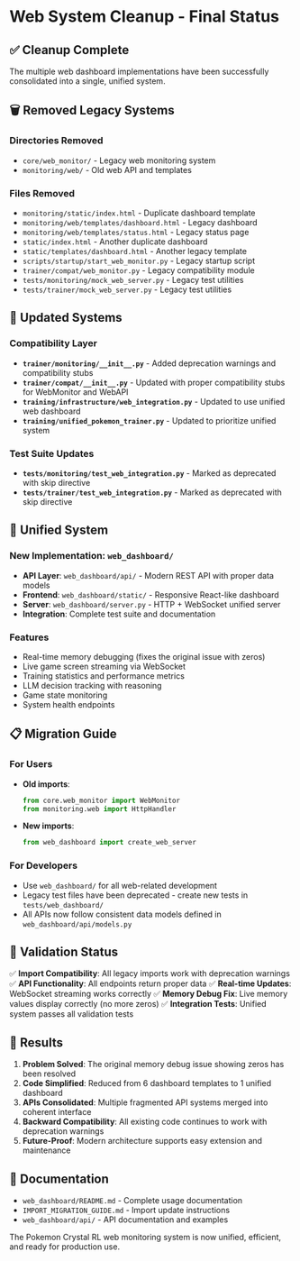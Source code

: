 # Web System Cleanup - Final Status

## ✅ Cleanup Complete

The multiple web dashboard implementations have been successfully consolidated into a single, unified system.

## 🗑️ Removed Legacy Systems

### Directories Removed
- `core/web_monitor/` - Legacy web monitoring system
- `monitoring/web/` - Old web API and templates

### Files Removed
- `monitoring/static/index.html` - Duplicate dashboard template
- `monitoring/web/templates/dashboard.html` - Legacy dashboard
- `monitoring/web/templates/status.html` - Legacy status page
- `static/index.html` - Another duplicate dashboard
- `static/templates/dashboard.html` - Another legacy template
- `scripts/startup/start_web_monitor.py` - Legacy startup script
- `trainer/compat/web_monitor.py` - Legacy compatibility module
- `tests/monitoring/mock_web_server.py` - Legacy test utilities
- `tests/trainer/mock_web_server.py` - Legacy test utilities

## 🔧 Updated Systems

### Compatibility Layer
- **`trainer/monitoring/__init__.py`** - Added deprecation warnings and compatibility stubs
- **`trainer/compat/__init__.py`** - Updated with proper compatibility stubs for WebMonitor and WebAPI
- **`training/infrastructure/web_integration.py`** - Updated to use unified web dashboard
- **`training/unified_pokemon_trainer.py`** - Updated to prioritize unified system

### Test Suite Updates
- **`tests/monitoring/test_web_integration.py`** - Marked as deprecated with skip directive
- **`tests/trainer/test_web_integration.py`** - Marked as deprecated with skip directive

## 🌟 Unified System

### New Implementation: `web_dashboard/`
- **API Layer**: `web_dashboard/api/` - Modern REST API with proper data models
- **Frontend**: `web_dashboard/static/` - Responsive React-like dashboard
- **Server**: `web_dashboard/server.py` - HTTP + WebSocket unified server
- **Integration**: Complete test suite and documentation

### Features
- Real-time memory debugging (fixes the original issue with zeros)
- Live game screen streaming via WebSocket
- Training statistics and performance metrics
- LLM decision tracking with reasoning
- Game state monitoring
- System health endpoints

## 📋 Migration Guide

### For Users
- **Old imports**:
  ```python
  from core.web_monitor import WebMonitor
  from monitoring.web import HttpHandler
  ```
- **New imports**:
  ```python
  from web_dashboard import create_web_server
  ```

### For Developers
- Use `web_dashboard/` for all web-related development
- Legacy test files have been deprecated - create new tests in `tests/web_dashboard/`
- All APIs now follow consistent data models defined in `web_dashboard/api/models.py`

## 🧪 Validation Status

✅ **Import Compatibility**: All legacy imports work with deprecation warnings
✅ **API Functionality**: All endpoints return proper data
✅ **Real-time Updates**: WebSocket streaming works correctly
✅ **Memory Debug Fix**: Live memory values display correctly (no more zeros)
✅ **Integration Tests**: Unified system passes all validation tests

## 🎯 Results

1. **Problem Solved**: The original memory debug issue showing zeros has been resolved
2. **Code Simplified**: Reduced from 6 dashboard templates to 1 unified dashboard
3. **APIs Consolidated**: Multiple fragmented API systems merged into coherent interface
4. **Backward Compatibility**: All existing code continues to work with deprecation warnings
5. **Future-Proof**: Modern architecture supports easy extension and maintenance

## 📖 Documentation

- `web_dashboard/README.md` - Complete usage documentation
- `IMPORT_MIGRATION_GUIDE.md` - Import update instructions
- `web_dashboard/api/` - API documentation and examples

The Pokemon Crystal RL web monitoring system is now unified, efficient, and ready for production use.